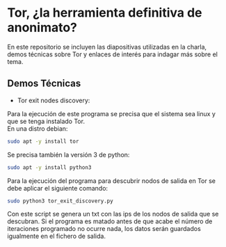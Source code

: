 **Tor, ¿la herramienta definitiva de anonimato?**
========================================================

En este repositorio se incluyen las diapositivas utilizadas en la charla, demos técnicas
sobre Tor y enlaces de interés para indagar más sobre el tema.

Demos Técnicas
----------------------------------------------------------

* Tor exit nodes discovery:  

Para la ejecución de este programa se precisa que el sistema sea linux y que se tenga instalado Tor.  
En una distro debian:  
```bash
sudo apt -y install tor
```
Se precisa también la versión 3 de python:  
```bash
sudo apt -y install python3
```
Para la ejecución del programa para descubrir nodos de salida en Tor se debe aplicar el siguiente comando:  
```bash
sudo python3 tor_exit_discovery.py
```

Con este script se genera un txt con las ips de los nodos de salida que se descubran. Si el programa es matado antes de que acabe el número de iteraciones programado no ocurre nada,
los datos serán guardados igualmente en el fichero de salida.
